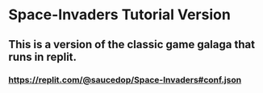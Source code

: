 # Space-Invaders Tutorial Version

## This is a version of the classic game galaga that runs in replit.

### https://replit.com/@saucedop/Space-Invaders#conf.json
